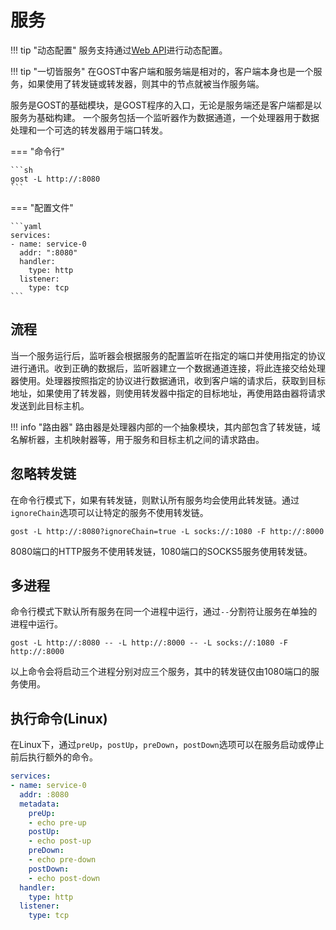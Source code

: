 # 服务

!!! tip "动态配置"
    服务支持通过[Web API](/tutorials/api/overview/)进行动态配置。

!!! tip "一切皆服务"
    在GOST中客户端和服务端是相对的，客户端本身也是一个服务，如果使用了转发链或转发器，则其中的节点就被当作服务端。

服务是GOST的基础模块，是GOST程序的入口，无论是服务端还是客户端都是以服务为基础构建。
一个服务包括一个监听器作为数据通道，一个处理器用于数据处理和一个可选的转发器用于端口转发。

=== "命令行"

    ```sh
    gost -L http://:8080
    ```

=== "配置文件"

    ```yaml
    services:
    - name: service-0
      addr: ":8080"
      handler:
        type: http
      listener:
        type: tcp
    ```

## 流程

当一个服务运行后，监听器会根据服务的配置监听在指定的端口并使用指定的协议进行通讯。收到正确的数据后，监听器建立一个数据通道连接，将此连接交给处理器使用。处理器按照指定的协议进行数据通讯，收到客户端的请求后，获取到目标地址，如果使用了转发器，则使用转发器中指定的目标地址，再使用路由器将请求发送到此目标主机。

!!! info "路由器"
	路由器是处理器内部的一个抽象模块，其内部包含了转发链，域名解析器，主机映射器等，用于服务和目标主机之间的请求路由。

## 忽略转发链

在命令行模式下，如果有转发链，则默认所有服务均会使用此转发链。通过`ignoreChain`选项可以让特定的服务不使用转发链。

```
gost -L http://:8080?ignoreChain=true -L socks://:1080 -F http://:8000
```

8080端口的HTTP服务不使用转发链，1080端口的SOCKS5服务使用转发链。

## 多进程

命令行模式下默认所有服务在同一个进程中运行，通过`--`分割符让服务在单独的进程中运行。

```
gost -L http://:8080 -- -L http://:8000 -- -L socks://:1080 -F http://:8000
```

以上命令会将启动三个进程分别对应三个服务，其中的转发链仅由1080端口的服务使用。

## 执行命令(Linux)

在Linux下，通过`preUp`，`postUp`，`preDown`，`postDown`选项可以在服务启动或停止前后执行额外的命令。

```yaml
services:
- name: service-0
  addr: :8080
  metadata:
    preUp:
    - echo pre-up
    postUp:
    - echo post-up
    preDown:
    - echo pre-down
    postDown:
    - echo post-down
  handler:
    type: http
  listener:
    type: tcp
```